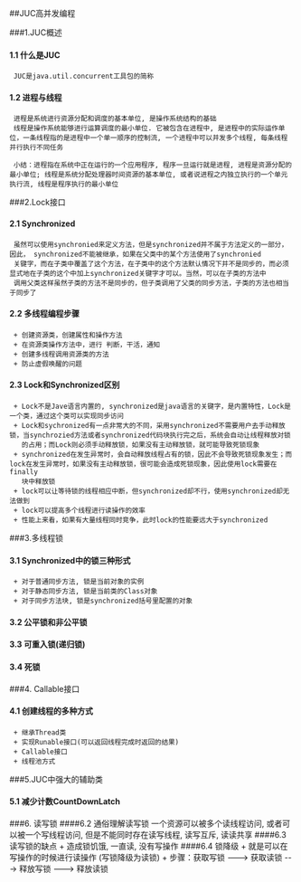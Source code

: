 ##JUC高并发编程

###1.JUC概述
#### 1.1 什么是JUC
     JUC是java.util.concurrent工具包的简称
#### 1.2 进程与线程
     进程是系统进行资源分配和调度的基本单位, 是操作系统结构的基础
     线程是操作系统能够进行运算调度的最小单位. 它被包含在进程中, 是进程中的实际运作单位，一条线程指的是进程中一个单一顺序的控制流, 一个进程中可以并发多个线程, 每条线程并行执行不同任务

     小结：进程指在系统中正在运行的一个应用程序, 程序一旦运行就是进程, 进程是资源分配的最小单位; 线程是系统分配处理器时间资源的基本单位, 或者说进程之内独立执行的一个单元执行流, 线程是程序执行的最小单位

###2.Lock接口
#### 2.1 Synchronized
     虽然可以使用synchronied来定义方法，但是synchronized并不属于方法定义的一部分，因此， synchronized不能被继承，如果在父类中的某个方法使用了synchronied
     关键字，而在子类中覆盖了这个方法，在子类中的这个方法默认情况下并不是同步的，而必须显式地在子类的这个中加上synchronized关键字才可以。当然，可以在子类的方法中
     调用父类这样虽然子类的方法不是同步的，但子类调用了父类的同步方法，子类的方法也相当于同步了

#### 2.2 多线程编程步骤
     + 创建资源类，创建属性和操作方法
     + 在资源类操作方法中，进行 判断，干活，通知
     + 创建多线程调用资源类的方法
     + 防止虚假唤醒的问题

#### 2.3 Lock和Synchronized区别
     + Lock不是Jave语言内置的, synchronized是java语言的关键字，是内置特性，Lock是一个类，通过这个类可以实现同步访问
     + Lock和sychronized有一点非常大的不同，采用synchronized不需要用户去手动释放锁，当synchrozied方法或者synchronized代码块执行完之后，系统会自动让线程释放对锁
       的占用；而Lock则必须手动释放锁，如果没有主动释放锁，就可能导致死锁现象
     + synchronized在发生异常时，会自动释放线程占有的锁，因此不会导致死锁现象发生；而lock在发生异常时，如果没有主动释放锁，很可能会造成死锁现象，因此使用lock需要在finally
       块中释放锁
     + lock可以让等待锁的线程相应中断，但synchronized却不行，使用synchronized却无法做到
     + lock可以提高多个线程进行读操作的效率
     + 性能上来看，如果有大量线程同时竞争，此时lock的性能要远大于synchronized

###3.多线程锁
#### 3.1 Synchronized中的锁三种形式
     + 对于普通同步方法, 锁是当前对象的实例
     + 对于静态同步方法, 锁是当前类的Class对象
     + 对于同步方法块, 锁是synchronized括号里配置的对象
#### 3.2 公平锁和非公平锁

#### 3.3 可重入锁(递归锁)

#### 3.4 死锁

###4. Callable接口
#### 4.1 创建线程的多种方式
     + 继承Thread类
     + 实现Runable接口(可以返回线程完成时返回的结果)
     + Callable接口
     + 线程池方式

###5.JUC中强大的辅助类
#### 5.1 减少计数CountDownLatch


###6. 读写锁
####6.2 通俗理解读写锁
        一个资源可以被多个读线程访问, 或者可以被一个写线程访问, 但是不能同时存在读写线程, 读写互斥, 读读共享
####6.3 读写锁的缺点
    + 造成锁饥饿, 一直读, 没有写操作
####6.4 锁降级
    + 就是可以在写操作的时候进行读操作 (写锁降级为读锁)
    + 步骤：获取写锁 ---> 获取读锁 ---> 释放写锁  ---> 释放读锁


     

